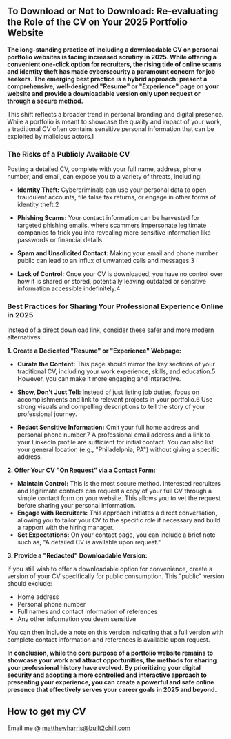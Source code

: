 ## **To Download or Not to Download: Re-evaluating the Role of the CV on Your 2025 Portfolio Website**

**The long-standing practice of including a downloadable CV on personal portfolio websites is facing increased scrutiny in 2025\. While offering a convenient one-click option for recruiters, the rising tide of online scams and identity theft has made cybersecurity a paramount concern for job seekers. The emerging best practice is a hybrid approach: present a comprehensive, well-designed "Resume" or "Experience" page on your website and provide a downloadable version only upon request or through a secure method.**

This shift reflects a broader trend in personal branding and digital presence. While a portfolio is meant to showcase the quality and impact of your work, a traditional CV often contains sensitive personal information that can be exploited by malicious actors.1

### **The Risks of a Publicly Available CV**

Posting a detailed CV, complete with your full name, address, phone number, and email, can expose you to a variety of threats, including:

* **Identity Theft:** Cybercriminals can use your personal data to open fraudulent accounts, file false tax returns, or engage in other forms of identity theft.2

* **Phishing Scams:** Your contact information can be harvested for targeted phishing emails, where scammers impersonate legitimate companies to trick you into revealing more sensitive information like passwords or financial details.  
* **Spam and Unsolicited Contact:** Making your email and phone number public can lead to an influx of unwanted calls and messages.3

* **Lack of Control:** Once your CV is downloaded, you have no control over how it is shared or stored, potentially leaving outdated or sensitive information accessible indefinitely.4

### **Best Practices for Sharing Your Professional Experience Online in 2025**

Instead of a direct download link, consider these safer and more modern alternatives:

**1\. Create a Dedicated "Resume" or "Experience" Webpage:**

* **Curate the Content:** This page should mirror the key sections of your traditional CV, including your work experience, skills, and education.5 However, you can make it more engaging and interactive.

* **Show, Don't Just Tell:** Instead of just listing job duties, focus on accomplishments and link to relevant projects in your portfolio.6 Use strong visuals and compelling descriptions to tell the story of your professional journey.

* **Redact Sensitive Information:** Omit your full home address and personal phone number.7 A professional email address and a link to your LinkedIn profile are sufficient for initial contact. You can also list your general location (e.g., "Philadelphia, PA") without giving a specific address.

**2\. Offer Your CV "On Request" via a Contact Form:**

* **Maintain Control:** This is the most secure method. Interested recruiters and legitimate contacts can request a copy of your full CV through a simple contact form on your website. This allows you to vet the request before sharing your personal information.  
* **Engage with Recruiters:** This approach initiates a direct conversation, allowing you to tailor your CV to the specific role if necessary and build a rapport with the hiring manager.  
* **Set Expectations:** On your contact page, you can include a brief note such as, "A detailed CV is available upon request."

**3\. Provide a "Redacted" Downloadable Version:**

If you still wish to offer a downloadable option for convenience, create a version of your CV specifically for public consumption. This "public" version should exclude:

* Home address  
* Personal phone number  
* Full names and contact information of references  
* Any other information you deem sensitive

You can then include a note on this version indicating that a full version with complete contact information and references is available upon request.

**In conclusion, while the core purpose of a portfolio website remains to showcase your work and attract opportunities, the methods for sharing your professional history have evolved. By prioritizing your digital security and adopting a more controlled and interactive approach to presenting your experience, you can create a powerful and safe online presence that effectively serves your career goals in 2025 and beyond.**

## **How to get my CV**

Email me @ [matthewharris@built2chill.com](mailto:matthewharris@built2chill.com) 